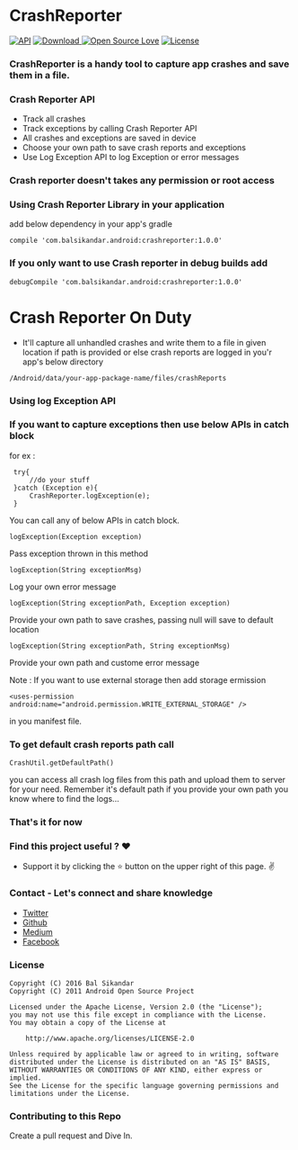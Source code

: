 # CrashReporter

[![API](https://img.shields.io/badge/API-9%2B-brightgreen.svg?style=flat)](https://android-arsenal.com/api?level=9)
[ ![Download](https://api.bintray.com/packages/balsikandarnsit/maven/Crash-Reporter/images/download.svg) ](https://bintray.com/balsikandarnsit/maven/Crash-Reporter/_latestVersion)
[![Open Source Love](https://badges.frapsoft.com/os/v1/open-source.svg?v=102)](https://opensource.org/licenses/Apache-2.0)
[![License](https://img.shields.io/badge/license-Apache%202.0-blue.svg)](https://github.com/balsikandar/CrashReporter/blob/master/LICENSE)

### CrashReporter is a handy tool to capture app crashes and save them in a file.
### Crash Reporter API

- Track all crashes
- Track exceptions by calling Crash Reporter API
- All crashes and exceptions are saved in device
- Choose your own path to save crash reports and exceptions
- Use Log Exception API to log Exception or error messages

### Crash reporter doesn't takes any permission or root access
### Using Crash Reporter Library in your application
add below dependency in your app's gradle
```
compile 'com.balsikandar.android:crashreporter:1.0.0'
```
### If you only want to use Crash reporter in debug builds add
```
debugCompile 'com.balsikandar.android:crashreporter:1.0.0'
```
# Crash Reporter On Duty
- It'll capture all unhandled crashes and write them to a file in given location
if path is provided or else crash reports are logged in you'r app's below directory
```
/Android/data/your-app-package-name/files/crashReports
```
### Using log Exception API
### If you want to capture exceptions then use below APIs in catch block 
for ex :
```
 try{
     //do your stuff
 }catch (Exception e){
     CrashReporter.logException(e);
 }
```
You can call any of below APIs in catch block.
```
logException(Exception exception)
```
Pass exception thrown in this method
```
logException(String exceptionMsg) 
```
Log your own error message 
```
logException(String exceptionPath, Exception exception)
```
Provide your own path to save crashes, passing null will save to default location
```
logException(String exceptionPath, String exceptionMsg)
```
Provide your own path and custome error message

Note : If you want to use external storage then add storage ermission
```
<uses-permission android:name="android.permission.WRITE_EXTERNAL_STORAGE" />
```
in you manifest file.

### To get default crash reports path call
```
CrashUtil.getDefaultPath()
```
you can access all crash log files from this path and upload them to server for your need. Remember it's default path 
if you provide your own path you know where to find the logs...
### That's it for now

### Find this project useful ? :heart:
* Support it by clicking the :star: button on the upper right of this page. :v:

### Contact - Let's connect and share knowledge
- [Twitter](https://twitter.com/balsikandar)
- [Github](https://github.com/balsikandar)
- [Medium](https://medium.com/@balsikandar.nsit)
- [Facebook](https://www.facebook.com/balsikandar)

### License

   ```
   Copyright (C) 2016 Bal Sikandar
   Copyright (C) 2011 Android Open Source Project

   Licensed under the Apache License, Version 2.0 (the "License");
   you may not use this file except in compliance with the License.
   You may obtain a copy of the License at

       http://www.apache.org/licenses/LICENSE-2.0

   Unless required by applicable law or agreed to in writing, software
   distributed under the License is distributed on an "AS IS" BASIS,
   WITHOUT WARRANTIES OR CONDITIONS OF ANY KIND, either express or implied.
   See the License for the specific language governing permissions and
   limitations under the License.
   ```
   ### Contributing to this Repo
   Create a pull request and Dive In.
